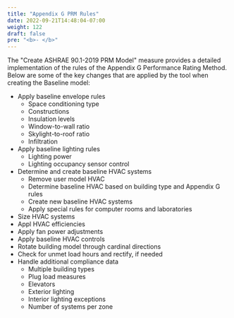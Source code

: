 ```yaml
---
title: "Appendix G PRM Rules"
date: 2022-09-21T14:48:04-07:00
weight: 122
draft: false
pre: "<b>- </b>"
---
```


The "Create ASHRAE 90.1-2019 PRM Model" measure provides a detailed implementation of the rules of the Appendix G Performance Rating Method. Below are some of the key changes that are applied by the tool when creating the Baseline model: 
- Apply baseline envelope rules
  - Space conditioning type
  - Constructions
  - Insulation levels
  - Window-to-wall ratio
  - Skylight-to-roof ratio
  - Infiltration
- Apply baseline lighting rules
  - Lighting power
  - Lighting occupancy sensor control
- Determine and create baseline HVAC systems 
  - Remove user model HVAC
  - Determine baseline HVAC based on building type and Appendix G rules
  - Create new baseline HVAC systems
  - Apply special rules for computer rooms and laboratories
- Size HVAC systems
- Appl HVAC efficiencies
- Apply fan power adjustments
- Apply baseline HVAC controls
- Rotate building model through cardinal directions
- Check for unmet load hours and rectify, if needed
- Handle additional compliance data
  - Multiple building types
  - Plug load measures
  - Elevators
  - Exterior lighting
  - Interior lighting exceptions
  - Number of systems per zone
